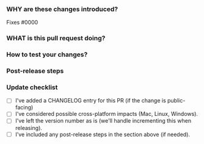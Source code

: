 <!--
  ☝️How to write a good PR title:
  - Prefix it with [Feature] (if applicable)
  - Start with a verb, for example: Add, Delete, Improve, Fix…
  - Give as much context as necessary and as little as possible
  - Use a draft PR while it’s a work in progress
-->

### WHY are these changes introduced?

Fixes #0000 <!-- link to issue if one exists -->

<!--
  Context about the problem that’s being addressed.
-->

### WHAT is this pull request doing?

<!--
  Summary of the changes committed.
  Before / after screenshots appreciated for UI changes.
-->

### How to test your changes?

<!--
  Please, provide steps for the reviewer to test your changes locally.
-->

### Post-release steps

<!--
  If changes require post-release steps, for example merging and publishing some documentation changes,
  specify it in this section and add the label "includes-post-release-steps".
  If it doesn't, feel free to remove this section.
-->

### Update checklist

- [ ] I've added a CHANGELOG entry for this PR (if the change is public-facing)
- [ ] I've considered possible cross-platform impacts (Mac, Linux, Windows).
- [ ] I've left the version number as is (we'll handle incrementing this when releasing).
- [ ] I've included any post-release steps in the section above (if needed).